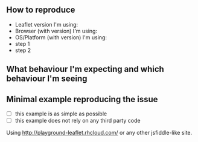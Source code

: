 <!--
Thanks for taking the time to open an issue! Help us have good bug topics:

- [ ] I'm reporting a bug, not asking for help; support questions like "How can I do X with Leaflet?" will be closed (use [Stack Overflow](http://stackoverflow.com/) or [gis.stackexchange.com](http://gis.stackexchange.com/) for questions)
- [ ] I've looked at the [documentation](http://leafletjs.com/reference-1.0.3.html) to make sure the behaviour is documented and expected
- [ ] I'm sure this is a Leaflet code issue, not an issue with my own code nor with the framework I'm using (Cordova, Ionic, Angular, React…)
- [ ] I've searched through the issues to make sure it's not yet reported
-->

## How to reproduce

- Leaflet version I'm using:
- Browser (with version) I'm using:
- OS/Platform (with version) I'm using:
- step 1
- step 2

## What behaviour I'm expecting and which behaviour I'm seeing

## Minimal example reproducing the issue

- [ ] this example is as simple as possible
- [ ] this example does not rely on any third party code

Using http://playground-leaflet.rhcloud.com/ or any other jsfiddle-like site.
